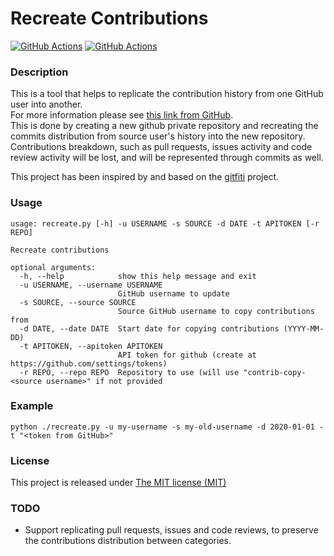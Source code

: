 # Recreate Contributions

[![GitHub Actions](https://github.com/baruchoxman/recreate-contributions/actions/workflows/Test/badge.svg)](https://github.com/baruchoxman/recreate-contributions/actions)
[![GitHub Actions](https://codecov.io/gh/baruchoxman/recreate-contributions/branch/main/graph/badge.svg)](https://codecov.io/gh/baruchoxman/recreate-contributions)

### Description

This is a tool that helps to replicate the contribution history from one GitHub user into another.  
For more information please see [this link from GitHub](https://docs.github.com/en/account-and-profile/setting-up-and-managing-your-github-profile/managing-contribution-graphs-on-your-profile).  
This is done by creating a new github private repository and recreating the commits distribution from source user's history into the new repository.
Contributions breakdown, such as pull requests, issues activity and code review activity will be lost, and will be represented through commits as well.

This project has been inspired by and based on the [gitfiti](https://github.com/gelstudios/gitfiti) project.

### Usage

```shell
usage: recreate.py [-h] -u USERNAME -s SOURCE -d DATE -t APITOKEN [-r REPO]

Recreate contributions

optional arguments:
  -h, --help            show this help message and exit
  -u USERNAME, --username USERNAME
                        GitHub username to update
  -s SOURCE, --source SOURCE
                        Source GitHub username to copy contributions from
  -d DATE, --date DATE  Start date for copying contributions (YYYY-MM-DD)
  -t APITOKEN, --apitoken APITOKEN
                        API token for github (create at https://github.com/settings/tokens)
  -r REPO, --repo REPO  Repository to use (will use "contrib-copy-<source username>" if not provided
```

### Example

```shell
python ./recreate.py -u my-username -s my-old-username -d 2020-01-01 -t "<token from GitHub>"
```

### License

This project is released under [The MIT license (MIT)](http://opensource.org/licenses/MIT)

### TODO

- Support replicating pull requests, issues and code reviews, to preserve the contributions distribution between categories.
